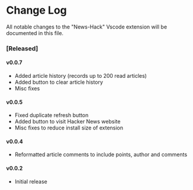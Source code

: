 # Change Log

All notable changes to the "News-Hack" Vscode extension will be documented in this file.

### [Released]
#### v0.0.7
- Added article history (records up to 200 read articles)
- Added button to clear article history
- Misc fixes
#### v0.0.5
- Fixed duplicate refresh button
- Added button to visit Hacker News website
- Misc fixes to reduce install size of extension
#### v0.0.4
- Reformatted article comments to include points, author and comments
#### v0.0.2
- Initial release
